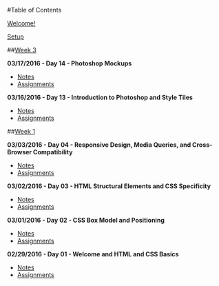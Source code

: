 #Table of Contents

[Welcome!](/intro/README.md)

[Setup](/intro/setup.md)

##[Week 3](/week-03)

**03/17/2016 - Day 14 - Photoshop Mockups**
- [Notes](/week-03/day-14)
- [Assignments](/week-03/day-14/assignments)

**03/16/2016 - Day 13 - Introduction to Photoshop and Style Tiles**
- [Notes](/week-03/day-13)
- [Assignments](/week-03/day-13/assignments)

<!--
**03/15/2016 - Day 12 - Design Fundamentals and Color Theory**
- [Notes](/week-03/day-12)
- [Assignments](/week-03/day-12/assignments)

**03/14/2016 - Day 11 - Design Research and Discovery**
- [Notes](/week-03/day-11)
- [Assignments](/week-03/day-11/assignments)


##[Week 2](/week-02)

**03/10/2016 - Day 09 - Typography Introduction**
- [Notes](/week-02/day-09)
- [Assignments](/week-02/day-09/assignments)

**03/09/2016 - Day 08 - Advanced Sass Grid Mixins**
- [Notes](/week-02/day-08)
- [Assignments](/week-02/day-08/assignments)

**03/08/2016 - Day 07 - Sass Basics and Introduction to Grid Systems**
- [Notes](/week-02/day-07)
- [Assignments](/week-02/day-07/assignments)

**03/07/2016 - Day 06 - Advanced Sass ant Introduction to Grid Systems**
- [Notes](/week-02/day-06)
- [Assignments](/week-02/day-06/assignments)
-->

##[Week 1](/week-01)

**03/03/2016 - Day 04 - Responsive Design, Media Queries, and Cross-Browser Compatibility**
- [Notes](/week-01/day-04)
- [Assignments](/week-01/day-04/assignments)

**03/02/2016 - Day 03 - HTML Structural Elements and CSS Specificity**
- [Notes](/week-01/day-03)
- [Assignments](/week-01/day-03/assignments)

**03/01/2016 - Day 02 - CSS Box Model and Positioning**
- [Notes](/week-01/day-02)
- [Assignments](/week-01/day-02/assignments)

**02/29/2016 - Day 01 - Welcome and HTML and CSS Basics**
- [Notes](/week-01/day-01)
- [Assignments](/week-01/day-01/assignments)
